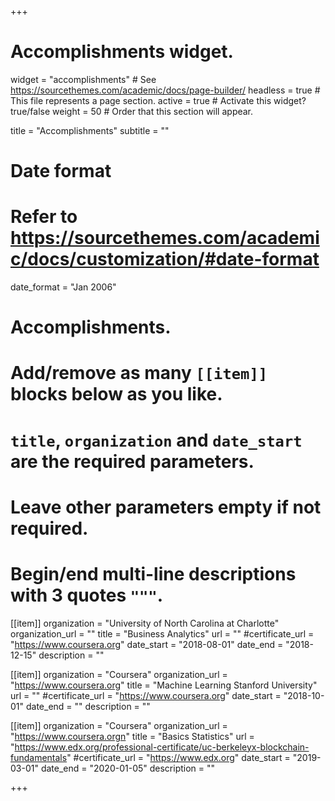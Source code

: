 +++
# Accomplishments widget.
widget = "accomplishments"  # See https://sourcethemes.com/academic/docs/page-builder/
headless = true  # This file represents a page section.
active = true  # Activate this widget? true/false
weight = 50  # Order that this section will appear.

title = "Accomplish&shy;ments"
subtitle = ""

# Date format
#   Refer to https://sourcethemes.com/academic/docs/customization/#date-format
date_format = "Jan 2006"

# Accomplishments.
#   Add/remove as many `[[item]]` blocks below as you like.
#   `title`, `organization` and `date_start` are the required parameters.
#   Leave other parameters empty if not required.
#   Begin/end multi-line descriptions with 3 quotes `"""`.

[[item]]
  organization = "University of North Carolina at Charlotte"
  organization_url = ""
  title = "Business Analytics"
  url = ""
  #certificate_url = "https://www.coursera.org"
  date_start = "2018-08-01"
  date_end = "2018-12-15"
  description = ""

[[item]]
  organization = "Coursera"
  organization_url = "https://www.coursera.org"
  title = "Machine Learning Stanford University"
  url = ""
  #certificate_url = "https://www.coursera.org"
  date_start = "2018-10-01"
  date_end = ""
  description = ""

[[item]]
  organization = "Coursera"
  organization_url = "https://www.coursera.orgn"
  title = "Basics Statistics"
  url = "https://www.edx.org/professional-certificate/uc-berkeleyx-blockchain-fundamentals"
  #certificate_url = "https://www.edx.org"
  date_start = "2019-03-01"
  date_end = "2020-01-05"
  description = ""
  


+++
